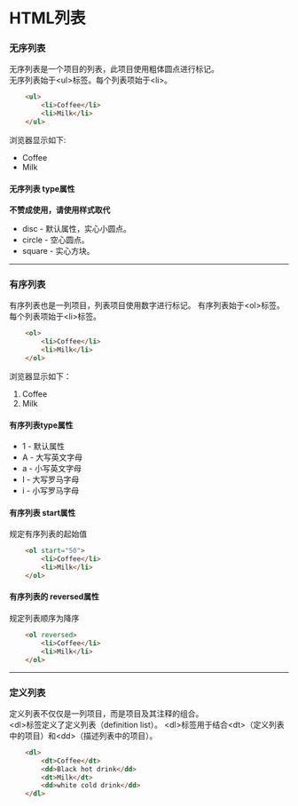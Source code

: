 # HTML列表

### 无序列表

无序列表是一个项目的列表，此项目使用粗体圆点进行标记。  
无序列表始于\<ul>标签。每个列表项始于\<li>。  

```html
    <ul>
        <li>Coffee</li>
        <li>Milk</li>
    </ul>
```

浏览器显示如下:
* Coffee
* Milk

#### 无序列表 type属性

__不赞成使用，请使用样式取代__

* disc - 默认属性，实心小圆点。
* circle - 空心圆点。
* square - 实心方块。

***

### 有序列表

有序列表也是一列项目，列表项目使用数字进行标记。
有序列表始于\<ol>标签。每个列表项始于\<li>标签。

```html
    <ol>
        <li>Coffee</li>
        <li>Milk</li>
    </ol>
```

浏览器显示如下：
1. Coffee
2. Milk

#### 有序列表type属性

* 1 - 默认属性
* A - 大写英文字母
* a - 小写英文字母
* I - 大写罗马字母
* i - 小写罗马字母

#### 有序列表 start属性

规定有序列表的起始值

```html
    <ol start="50">
        <li>Coffee</li>
        <li>Milk</li>
    </ol>
```

#### 有序列表的 reversed属性

规定列表顺序为降序

```html
    <ol reversed>
        <li>Coffee</li>
        <li>Milk</li>
    </ol>
```

***

### 定义列表

定义列表不仅仅是一列项目，而是项目及其注释的组合。  
\<dl>标签定义了定义列表（definition list）。
\<dl>标签用于结合\<dt>（定义列表中的项目）和\<dd>（描述列表中的项目）。

```html
    <dl>
        <dt>Coffee</dt>
        <dd>Black hot drink</dd>
        <dt>Milk</dt>
        <dd>white cold drink</dd>
    </dl>
```


